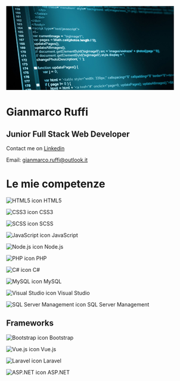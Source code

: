<img src="https://github.com/GianmarcoRuffi/GianmarcoRuffi/raw/main/clean-coding-best-practices.jpg" alt="Clean coding best practices" width="450" height="225">

# Gianmarco Ruffi
## Junior Full Stack Web Developer

Contact me on [Linkedin](https://www.linkedin.com/in/gianmarco-ruffi-986b85144/)

Email: gianmarco.ruffi@outlook.it

# Le mie competenze

![HTML5 icon](https://img.icons8.com/color/48/000000/html-5.png) HTML5

![CSS3 icon](https://img.icons8.com/color/48/000000/css3.png) CSS3

![SCSS icon](https://img.icons8.com/color/48/000000/sass.png) SCSS

![JavaScript icon](https://img.icons8.com/color/48/000000/javascript.png) JavaScript

![Node.js icon](https://img.icons8.com/color/48/000000/nodejs.png) Node.js

![PHP icon](https://img.icons8.com/officexs/48/000000/php-logo.png) PHP

![C# icon](https://img.icons8.com/color/48/000000/c-sharp-logo.png) C#

![MySQL icon](https://img.icons8.com/fluency/48/000000/mysql-logo.png) MySQL

![Visual Studio icon](https://img.icons8.com/fluent/48/000000/visual-studio-2019.png) Visual Studio

![SQL Server Management icon](https://img.icons8.com/color/48/000000/microsoft-sql-server.png) SQL Server Management

## Frameworks

![Bootstrap icon](https://img.icons8.com/color/48/000000/bootstrap.png) Bootstrap

![Vue.js icon](https://img.icons8.com/color/48/000000/vue-js.png) Vue.js

![Laravel icon](https://img.icons8.com/fluency/48/000000/laravel.png) Laravel

![ASP.NET icon](https://img.icons8.com/color/48/000000/asp.png) ASP.NET
